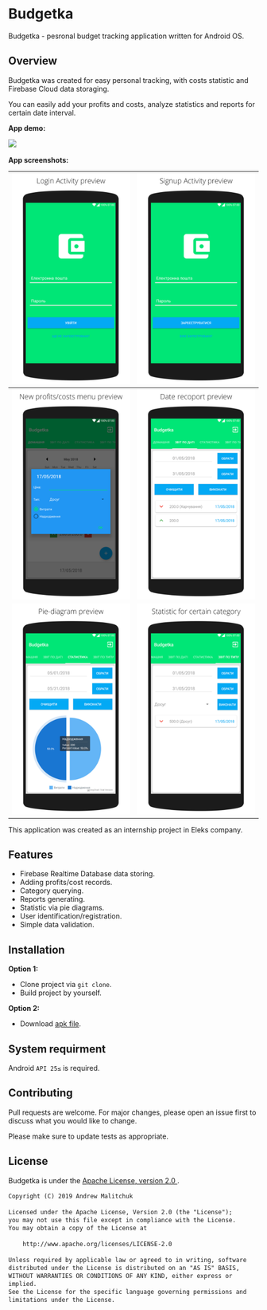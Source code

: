 # Budgetka

Budgetka - pesronal budget tracking application written for Android OS.

## Overview

Budgetka was created for easy personal tracking,  with costs statistic and Firebase Cloud data storaging.

You can easily add your profits and costs, analyze statistics and reports for certain date interval.

**App demo:**

![](https://github.com/AndrewMalitchuk/budgetka/blob/master/README/1.gif)

**App screenshots:**

| ![](https://github.com/AndrewMalitchuk/budgetka/blob/master/README/1.png) | ![](https://github.com/AndrewMalitchuk/budgetka/blob/master/README/2.png) |
| ------------------------------------------------------------ | ------------------------------------------------------------ |
| ![](https://github.com/AndrewMalitchuk/budgetka/blob/master/README/3.png) | ![](https://github.com/AndrewMalitchuk/budgetka/blob/master/README/4.png) |
| ![](https://github.com/AndrewMalitchuk/budgetka/blob/master/README/5.png) | ![](https://github.com/AndrewMalitchuk/budgetka/blob/master/README/6.png) |

This application was created as an internship project in Eleks company.

## Features

* Firebase Realtime Database data storing.
* Adding profits/cost records.
* Category querying.
* Reports generating.
* Statistic via pie diagrams.
* User identification/registration.
* Simple data validation.

## Installation

**Option 1:**

* Clone project via `git clone`.
* Build project by yourself.

**Option 2:**

* Download [apk file]().



## System requirment

Android `API 25≤` is required.


## Contributing

Pull requests are welcome. For major changes, please open an issue first to discuss what you would like to change.

Please make sure to update tests as appropriate.

## License

Budgetka is under the [Apache License, version 2.0 ]().

```
Copyright (C) 2019 Andrew Malitchuk

Licensed under the Apache License, Version 2.0 (the "License");
you may not use this file except in compliance with the License.
You may obtain a copy of the License at

    http://www.apache.org/licenses/LICENSE-2.0

Unless required by applicable law or agreed to in writing, software
distributed under the License is distributed on an "AS IS" BASIS,
WITHOUT WARRANTIES OR CONDITIONS OF ANY KIND, either express or implied.
See the License for the specific language governing permissions and
limitations under the License.
```

